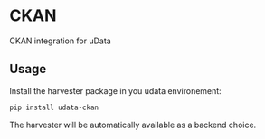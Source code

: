 # CKAN

CKAN integration for uData

## Usage

Install the harvester package in you udata environement:

```bash
pip install udata-ckan
```

The harvester will be automatically available as a backend choice.
